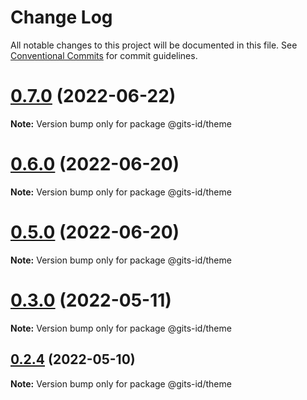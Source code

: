 # Change Log

All notable changes to this project will be documented in this file.
See [Conventional Commits](https://conventionalcommits.org) for commit guidelines.

# [0.7.0](https://github.com/gitsindonesia/ui-component/compare/v0.6.0...v0.7.0) (2022-06-22)

**Note:** Version bump only for package @gits-id/theme





# [0.6.0](https://github.com/gitsindonesia/ui-component/compare/v0.5.0...v0.6.0) (2022-06-20)

**Note:** Version bump only for package @gits-id/theme





# [0.5.0](https://github.com/gitsindonesia/ui-component/compare/v0.4.8...v0.5.0) (2022-06-20)

**Note:** Version bump only for package @gits-id/theme





# [0.3.0](https://github.com/gitsindonesia/ui-component/compare/v0.2.6...v0.3.0) (2022-05-11)

**Note:** Version bump only for package @gits-id/theme





## [0.2.4](https://github.com/gitsindonesia/ui-component/compare/v0.2.3...v0.2.4) (2022-05-10)

**Note:** Version bump only for package @gits-id/theme
